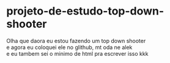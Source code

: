# projeto-de-estudo-top-down-shooter

<p>
Olha que daora eu estou fazendo um top down shooter<br>
e agora eu coloquei ele no glithub, mt oda ne alek<br>
e eu tambem sei o minimo de html pra escrever isso kkk<br>
</p>
